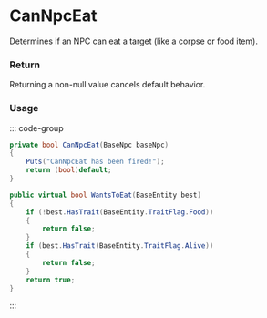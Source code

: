 # CanNpcEat
<Badge type="info" text="NPC"/>[<Badge type="danger" text="Carbon Compatible"/>](https://github.com/CarbonCommunity/Carbon)[<Badge type="warning" text="Oxide Compatible"/>](https://github.com/OxideMod/Oxide.Rust)
Determines if an NPC can eat a target (like a corpse or food item).

### Return
Returning a non-null value cancels default behavior.

### Usage
::: code-group
```csharp [Example]
private bool CanNpcEat(BaseNpc baseNpc)
{
	Puts("CanNpcEat has been fired!");
	return (bool)default;
}
```
```csharp [Source — Assembly-CSharp @ BaseNpc]
public virtual bool WantsToEat(BaseEntity best)
{
	if (!best.HasTrait(BaseEntity.TraitFlag.Food))
	{
		return false;
	}
	if (best.HasTrait(BaseEntity.TraitFlag.Alive))
	{
		return false;
	}
	return true;
}

```
:::
